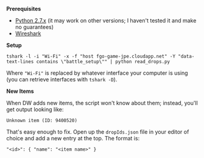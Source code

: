 **Prerequisites**

* [Python 2.7.x](https://www.python.org/downloads/release/python-2710/) (it may work on other versions; I haven't tested it and make no guarantees)
* [Wireshark](https://www.wireshark.org/#download)

**Setup**

`tshark -l -i "Wi-Fi" -x -f "host fgo-game-jpe.cloudapp.net" -Y "data-text-lines contains \"battle_setup\"" | python read_drops.py`

Where `"Wi-Fi"` is replaced by whatever interface your computer is using (you can retrieve interfaces with `tshark -D`).

**New Items**

When DW adds new items, the script won't know about them; instead, you'll get output looking like:

`Unknown item (ID: 9400520)`

That's easy enough to fix. Open up the `dropIds.json` file in your editor of choice and add a new entry at the top. The format is:

`"<id>": { "name": "<item name>" }`